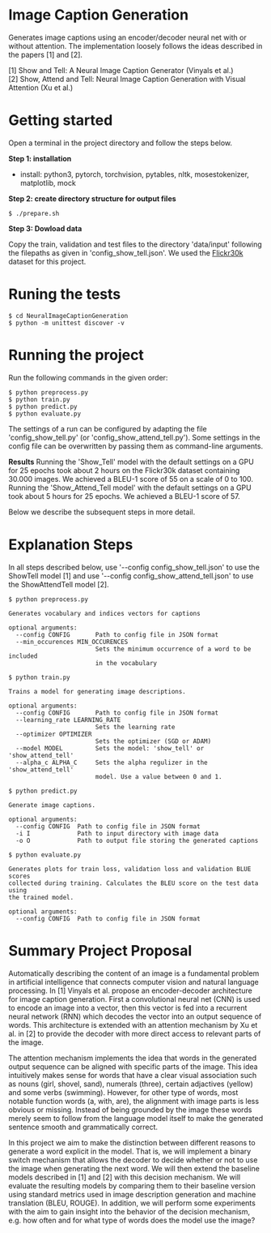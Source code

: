# Image Caption Generation
Generates image captions using an encoder/decoder neural net with or without attention.
The implementation loosely follows the ideas described in the papers [1] and 
[2].

[1] Show and Tell: A Neural Image Caption Generator (Vinyals et al.) <br>
[2] Show, Attend and Tell: Neural Image Caption Generation with Visual Attention (Xu et al.)

# Getting started

Open a terminal in the project directory and follow the steps below.

**Step 1: installation**

* install: python3, pytorch, torchvision, pytables, nltk, mosestokenizer, matplotlib, mock

**Step 2: create directory structure for output files**

```console
$ ./prepare.sh
```

**Step 3: Dowload data**

Copy the train, validation and test files to the directory 
'data/input' following the filepaths as given in 'config\_show\_tell.json'. 
We used the [Flickr30k](http://web.engr.illinois.edu/~bplumme2/Flickr30kEntities/) dataset for this project.


# Runing the tests

```console
$ cd NeuralImageCaptionGeneration
$ python -m unittest discover -v
```

# Running the project

Run the following commands in the given order:

```console
$ python preprocess.py 
$ python train.py
$ python predict.py
$ python evaluate.py
```

The settings of a run can be configured by adapting the file 'config\_show\_tell.py' (or 'config\_show\_attend\_tell.py'). Some settings in the config file can be overwritten by passing them as command-line arguments.

**Results**
Running the 'Show\_Tell' model with the default settings on a GPU for 25 epochs took about 2 hours on the Flickr30k dataset containing 30.000 images. We achieved a BLEU-1 score of 55 on a scale of 0 to 100. Running the 'Show\_Attend\_Tell model' with the default settings on a GPU took about 5 hours for 25 epochs. We achieved a BLEU-1 score of 57.

Below we describe the subsequent steps in more detail.

# Explanation Steps

In all steps described below, use '--config config\_show\_tell.json' to use the ShowTell model [1] and use '--config config\_show\_attend\_tell.json' to use the ShowAttendTell model [2].

```console
$ python preprocess.py 

Generates vocabulary and indices vectors for captions

optional arguments:
  --config CONFIG       Path to config file in JSON format
  --min_occurences MIN_OCCURENCES
                        Sets the minimum occurrence of a word to be included
                        in the vocabulary

```

```console
$ python train.py

Trains a model for generating image descriptions.

optional arguments:
  --config CONFIG       Path to config file in JSON format 
  --learning_rate LEARNING_RATE
                        Sets the learning rate
  --optimizer OPTIMIZER
                        Sets the optimizer (SGD or ADAM) 
  --model MODEL         Sets the model: 'show_tell' or 'show_attend_tell'
  --alpha_c ALPHA_C     Sets the alpha regulizer in the 'show_attend_tell'
                        model. Use a value between 0 and 1.
```

```console
$ python predict.py

Generate image captions.

optional arguments:
  --config CONFIG  Path to config file in JSON format
  -i I             Path to input directory with image data
  -o O             Path to output file storing the generated captions

```

```console
$ python evaluate.py

Generates plots for train loss, validation loss and validation BLUE scores
collected during training. Calculates the BLEU score on the test data using
the trained model.

optional arguments:
  --config CONFIG  Path to config file in JSON format 
```

# Summary Project Proposal

Automatically describing the content of an image is a fundamental problem in artificial intelligence that connects computer vision and natural language processing. In [1] Vinyals et al. propose an encoder-decoder architecture for image caption generation. First a convolutional neural net (CNN) is used to encode an image into a vector, then this vector is fed into a recurrent neural network (RNN) which decodes the vector into an output sequence of words. This architecture is extended with an attention mechanism by Xu et al. in [2] to provide the decoder with more direct access to relevant parts of the image.

The attention mechanism implements the idea that words in the generated output sequence can be aligned with specific parts of the image. This idea intuitively makes sense for words that have a clear visual association such as nouns (girl, shovel, sand), numerals (three), certain adjactives (yellow) and some verbs (swimming). However, for other type of words, most notable function words (a, with, are), the alignment with image parts is less obvious or missing. Instead of being grounded by the image these words merely seem to follow from the language model itself to make the generated sentence smooth and grammatically correct.

In this project we aim to make the distinction between different reasons to generate a word explicit in the model. That is, we will implement a binary switch mechanism that allows the decoder to decide whether or not to use the image when generating the next word. We will then extend the baseline models described in [1] and [2] with this decision mechanism. We will evaluate the resulting models by comparing them to their baseline version using standard metrics used in image description generation and machine translation (BLEU, ROUGE). In addition, we will perform some experiments with the aim to gain insight into the behavior of the decision mechanism, e.g. how often and for what type of words does the model use the image?
  

